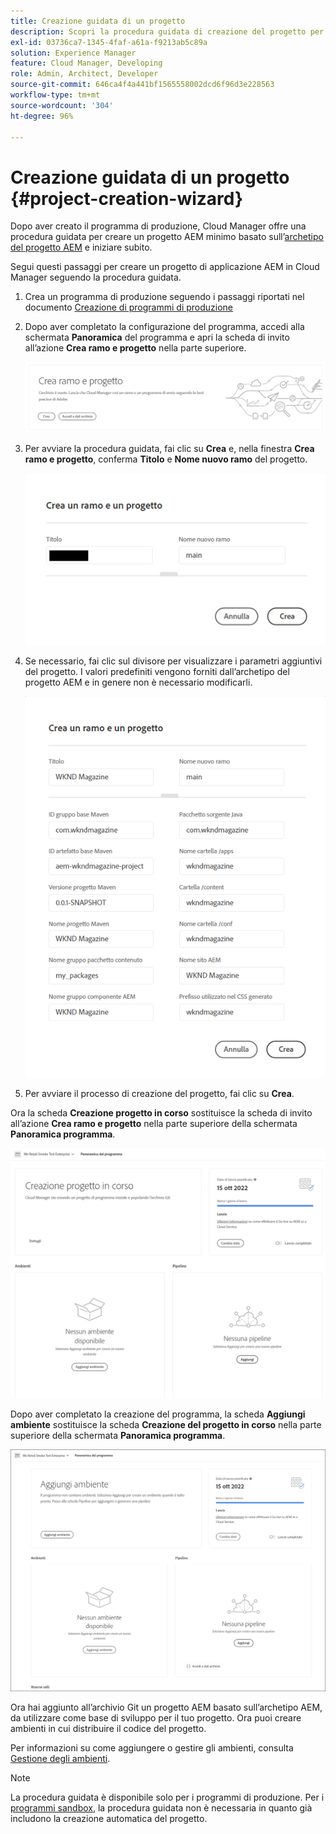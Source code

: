 ```yaml
---
title: Creazione guidata di un progetto
description: Scopri la procedura guidata di creazione del progetto per velocizzare la configurazione del tuo progetto dopo aver creato il programma di produzione.
exl-id: 03736ca7-1345-4faf-a61a-f9213ab5c89a
solution: Experience Manager
feature: Cloud Manager, Developing
role: Admin, Architect, Developer
source-git-commit: 646ca4f4a441bf1565558002dcd6f96d3e228563
workflow-type: tm+mt
source-wordcount: '304'
ht-degree: 96%

---
```


# Creazione guidata di un progetto {#project-creation-wizard}

Dopo aver creato il programma di produzione, Cloud Manager offre una procedura guidata per creare un progetto AEM minimo basato sull’[archetipo del progetto AEM](https://experienceleague.adobe.com/docs/experience-manager-core-components/using/developing/archetype/overview.html?lang=it) e iniziare subito.

Segui questi passaggi per creare un progetto di applicazione AEM in Cloud Manager seguendo la procedura guidata.

1. Crea un programma di produzione seguendo i passaggi riportati nel documento [Creazione di programmi di produzione](creating-production-programs.md)

1. Dopo aver completato la configurazione del programma, accedi alla schermata **Panoramica** del programma e apri la scheda di invito all’azione **Crea ramo e progetto** nella parte superiore.

   ![Invito all’azione della procedura guidata](assets/create-wizard1.png)

1. Per avviare la procedura guidata, fai clic su **Crea** e, nella finestra **Crea ramo e progetto**, conferma **Titolo** e **Nome nuovo ramo** del progetto.

   ![Crea ramo e progetto](assets/create-wizard2.png)

1. Se necessario, fai clic sul divisore per visualizzare i parametri aggiuntivi del progetto. I valori predefiniti vengono forniti dall’archetipo del progetto AEM e in genere non è necessario modificarli.

   ![Parametri aggiuntivi del progetto](assets/create-wizard5.png)

1. Per avviare il processo di creazione del progetto, fai clic su **Crea**.


Ora la scheda **Creazione progetto in corso** sostituisce la scheda di invito all’azione **Crea ramo e progetto** nella parte superiore della schermata **Panoramica programma**.

![Creazione del progetto in corso](assets/create-wizard3.png)

Dopo aver completato la creazione del programma, la scheda **Aggiungi ambiente** sostituisce la scheda **Creazione del progetto in corso** nella parte superiore della schermata **Panoramica programma**.

![Aggiungi ambiente](assets/create-wizard4.png)

Ora hai aggiunto all’archivio Git un progetto AEM basato sull’archetipo AEM, da utilizzare come base di sviluppo per il tuo progetto. Ora puoi creare ambienti in cui distribuire il codice del progetto.

Per informazioni su come aggiungere o gestire gli ambienti, consulta [Gestione degli ambienti](/help/implementing/cloud-manager/manage-environments.md).

>[!NOTE]
>
>La procedura guidata è disponibile solo per i programmi di produzione. Per i [programmi sandbox](introduction-sandbox-programs.md#auto-creation), la procedura guidata non è necessaria in quanto già includono la creazione automatica del progetto.
